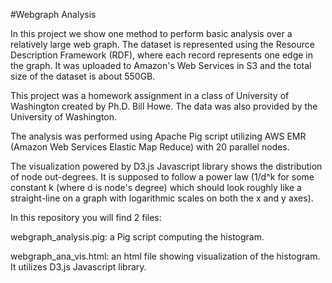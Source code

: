 #Webgraph Analysis

In this project we show one method to perform basic analysis over a relatively large web graph. The dataset is represented using the Resource Description Framework (RDF), where each record represents one edge in the graph. It was uploaded to Amazon's Web Services in S3 and the total size of the dataset is about 550GB.

This project was a homework assignment in a class of University of Washington created by Ph.D. Bill Howe. The data was also provided by the University of Washington.

The analysis was performed using Apache Pig script utilizing AWS EMR (Amazon Web Services Elastic Map Reduce) with 20 parallel nodes.

The visualization powered by D3.js Javascript library shows the distribution of node out-degrees. It is supposed to follow a power law (1/d^k for some constant k (where d is node's degree) which should look roughly like a straight-line on a graph with logarithmic scales on both the x and y axes).

In this repository you will find 2 files:

webgraph_analysis.pig: a Pig script computing the histogram.

webgraph_ana_vis.html: an html file showing visualization of the histogram. It utilizes D3.js Javascript library.


